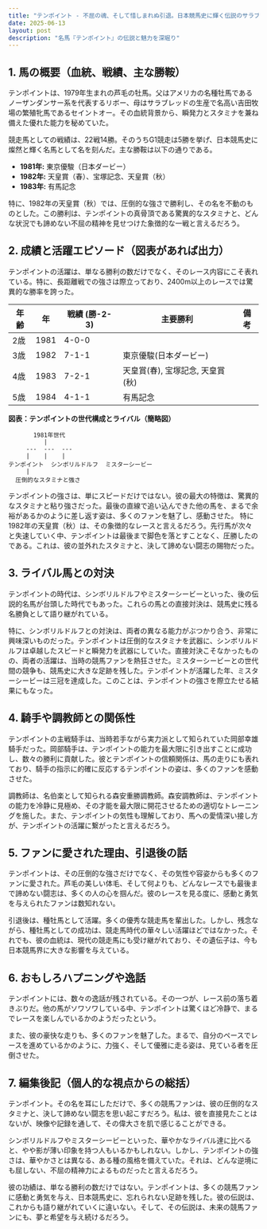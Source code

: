 ```yaml
---
title: "テンポイント - 不屈の魂、そして惜しまれぬ引退。日本競馬史に輝く伝説のサラブレッド"
date: 2025-06-13
layout: post
description: "名馬『テンポイント』の伝説と魅力を深堀り"
---
```


## 1. 馬の概要（血統、戦績、主な勝鞍）

テンポイントは、1979年生まれの芦毛の牡馬。父はアメリカの名種牡馬であるノーザンダンサー系を代表するリボー、母はサラブレッドの生産で名高い吉田牧場の繁殖牝馬であるセイントオー。その血統背景から、瞬発力とスタミナを兼ね備えた優れた能力を秘めていた。

競走馬としての戦績は、22戦14勝。そのうちG1競走は5勝を挙げ、日本競馬史に燦然と輝く名馬として名を刻んだ。主な勝鞍は以下の通りである。

*   **1981年:** 東京優駿（日本ダービー）
*   **1982年:** 天皇賞（春）、宝塚記念、天皇賞（秋）
*   **1983年:** 有馬記念

特に、1982年の天皇賞（秋）では、圧倒的な強さで勝利し、その名を不動のものとした。この勝利は、テンポイントの真骨頂である驚異的なスタミナと、どんな状況でも諦めない不屈の精神を見せつけた象徴的な一戦と言えるだろう。

## 2. 成績と活躍エピソード（図表があれば出力）

テンポイントの活躍は、単なる勝利の数だけでなく、そのレース内容にこそ表れている。特に、長距離戦での強さは際立っており、2400m以上のレースでは驚異的な勝率を誇った。

| 年齢 | 年 | 戦績 (勝-2-3) | 主要勝利 | 備考 |
|---|---|---|---|---|
| 2歳 | 1981 | 4-0-0 |  |  |
| 3歳 | 1982 | 7-1-1 | 東京優駿(日本ダービー) |  |
| 4歳 | 1983 | 7-2-1 | 天皇賞(春), 宝塚記念, 天皇賞(秋) |  |
| 5歳 | 1984 | 4-1-1 | 有馬記念 |  |

**図表：テンポイントの世代構成とライバル（簡略図）**

```
       1981年世代
          |
     ---  ---  ---
     |    |    |
テンポイント  シンボリルドルフ  ミスターシービー
     |
  圧倒的なスタミナと強さ
```

テンポイントの強さは、単にスピードだけではない。彼の最大の特徴は、驚異的なスタミナと粘り強さだった。最後の直線で追い込んできた他の馬を、まるで余裕があるかのように差し返す姿は、多くのファンを魅了し、感動させた。  特に1982年の天皇賞（秋）は、その象徴的なレースと言えるだろう。先行馬が次々と失速していく中、テンポイントは最後まで脚色を落とすことなく、圧勝したのである。これは、彼の並外れたスタミナと、決して諦めない闘志の賜物だった。


## 3. ライバル馬との対決

テンポイントの時代は、シンボリルドルフやミスターシービーといった、後の伝説的名馬が台頭した時代でもあった。これらの馬との直接対決は、競馬史に残る名勝負として語り継がれている。

特に、シンボリルドルフとの対決は、両者の異なる能力がぶつかり合う、非常に興味深いものだった。テンポイントは圧倒的なスタミナを武器に、シンボリルドルフは卓越したスピードと瞬発力を武器にしていた。直接対決こそなかったものの、両者の活躍は、当時の競馬ファンを熱狂させた。ミスターシービーとの世代間の競争も、競馬史に大きな足跡を残した。テンポイントが活躍した年、ミスターシービーは三冠を達成した。このことは、テンポイントの強さを際立たせる結果にもなった。

## 4. 騎手や調教師との関係性

テンポイントの主戦騎手は、当時若手ながら実力派として知られていた岡部幸雄騎手だった。岡部騎手は、テンポイントの能力を最大限に引き出すことに成功し、数々の勝利に貢献した。彼とテンポイントの信頼関係は、馬の走りにも表れており、騎手の指示に的確に反応するテンポイントの姿は、多くのファンを感動させた。

調教師は、名伯楽として知られる森安重勝調教師。森安調教師は、テンポイントの能力を冷静に見極め、その才能を最大限に開花させるための適切なトレーニングを施した。また、テンポイントの気性も理解しており、馬への愛情深い接し方が、テンポイントの活躍に繋がったと言えるだろう。

## 5. ファンに愛された理由、引退後の話

テンポイントは、その圧倒的な強さだけでなく、その気性や容姿からも多くのファンに愛された。芦毛の美しい体毛、そして何よりも、どんなレースでも最後まで諦めない闘志は、多くの人の心を掴んだ。彼のレースを見る度に、感動と勇気を与えられたファンは数知れない。

引退後は、種牡馬として活躍。多くの優秀な競走馬を輩出した。しかし、残念ながら、種牡馬としての成功は、競走馬時代の華々しい活躍ほどではなかった。それでも、彼の血統は、現代の競走馬にも受け継がれており、その遺伝子は、今も日本競馬界に大きな影響を与えている。

## 6. おもしろハプニングや逸話

テンポイントには、数々の逸話が残されている。その一つが、レース前の落ち着きぶりだ。他の馬がソワソワしている中、テンポイントは驚くほど冷静で、まるでレースを楽しんでいるかのようだったという。

また、彼の豪快な走りも、多くのファンを魅了した。まるで、自分のペースでレースを進めているかのように、力強く、そして優雅に走る姿は、見ている者を圧倒させた。

## 7. 編集後記（個人的な視点からの総括）

テンポイント。その名を耳にしただけで、多くの競馬ファンは、彼の圧倒的なスタミナと、決して諦めない闘志を思い起こすだろう。私は、彼を直接見たことはないが、映像や記録を通して、その偉大さを肌で感じることができる。

シンボリルドルフやミスターシービーといった、華やかなライバル達に比べると、やや影が薄い印象を持つ人もいるかもしれない。しかし、テンポイントの強さは、華やかさとは異なる、ある種の風格を備えていた。それは、どんな逆境にも屈しない、不屈の精神力によるものだったと言えるだろう。

彼の功績は、単なる勝利の数だけではない。テンポイントは、多くの競馬ファンに感動と勇気を与え、日本競馬史に、忘れられない足跡を残した。彼の伝説は、これからも語り継がれていくに違いない。そして、その伝説は、未来の競馬ファンにも、夢と希望を与え続けるだろう。
